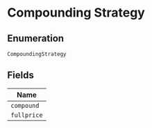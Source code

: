
# Compounding Strategy

## Enumeration

`CompoundingStrategy`

## Fields

| Name |
|  --- |
| `compound` |
| `fullprice` |

